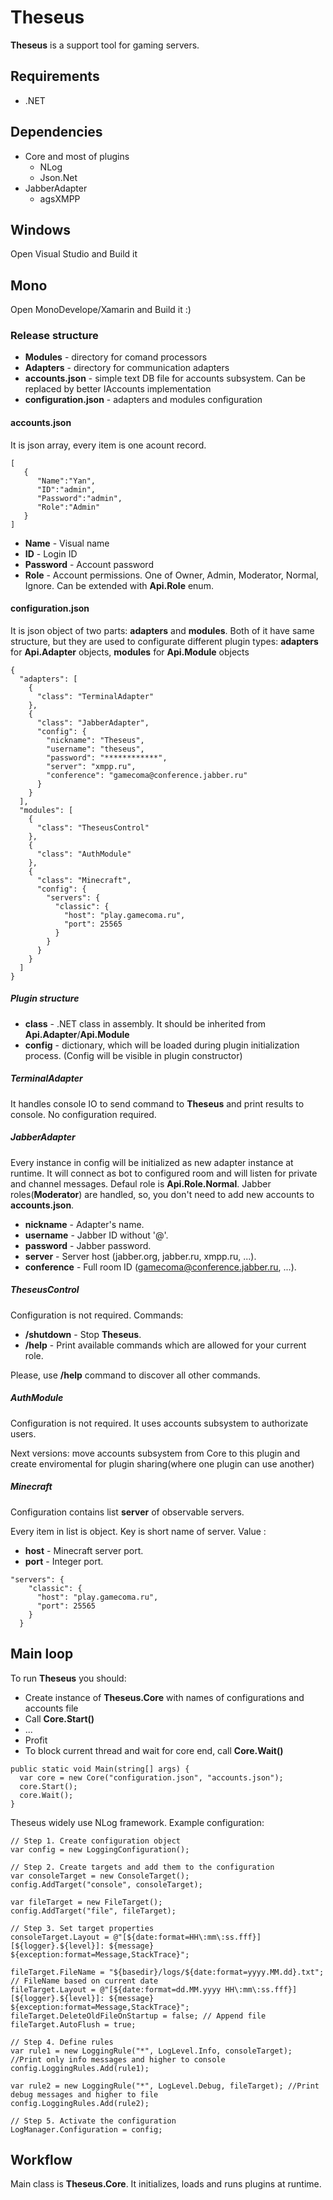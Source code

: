 # Theseus
**Theseus** is a support tool for gaming servers.

## Requirements
  - .NET

## Dependencies
- Core and most of plugins
  - NLog
  - Json.Net
- JabberAdapter
  - agsXMPP


## Windows
Open Visual Studio and Build it

## Mono
Open MonoDevelope/Xamarin and Build it :)

### Release structure
 - **Modules** - directory for comand processors
 - **Adapters** - directory for communication adapters
 - **accounts.json** - simple text DB file for accounts subsystem. Can be replaced by better IAccounts implementation
 - **configuration.json** - adapters and modules configuration

#### accounts.json
It is json array, every item is one acount record.
~~~{.json}
[
   {
      "Name":"Yan",
      "ID":"admin",
      "Password":"admin",
      "Role":"Admin"
   }
]
~~~
- **Name** - Visual name
- **ID** - Login ID
- **Password** - Account password
- **Role** -  Account permissions. One of Owner, Admin, Moderator, Normal, Ignore. Can be extended with **Api.Role** enum.

#### configuration.json
It is json object of two parts: **adapters** and **modules**. Both of it have same structure, but they are used to configurate different plugin types: **adapters** for **Api.Adapter** objects, **modules** for **Api.Module** objects
~~~{.json}
{
  "adapters": [
    {
      "class": "TerminalAdapter"
    },
    {
      "class": "JabberAdapter",
      "config": {
      	"nickname": "Theseus",
        "username": "theseus",
        "password": "************",
        "server": "xmpp.ru",
        "conference": "gamecoma@conference.jabber.ru"
      }
    }
  ],
  "modules": [
    {
      "class": "TheseusControl"
    },
    {
      "class": "AuthModule"
    },
    {
      "class": "Minecraft",
      "config": {
        "servers": {
          "classic": {
            "host": "play.gamecoma.ru",
            "port": 25565
          }
        }
      }
    }
  ]
}
~~~

##### Plugin structure
 - **class** - .NET class in assembly. It should be inherited from **Api.Adapter**/**Api.Module**
 - **config** - dictionary, which will be loaded during plugin initialization process. (Config will be visible in plugin constructor)

##### TerminalAdapter
It handles console IO to send command to **Theseus** and print results to console. No configuration required.

##### JabberAdapter
Every instance in config will be initialized as new adapter instance at runtime. It will connect as bot to configured room and will listen for private and channel messages. Defaul role is **Api.Role.Normal**. Jabber roles(**Moderator**) are handled, so, you don't need to add new accounts to **accounts.json**.
 - **nickname** - Adapter's name.
 - **username** - Jabber ID without '@'.
 - **password** - Jabber password.
 - **server** - Server host (jabber.org, jabber.ru, xmpp.ru, ...).
 - **conference** - Full room ID (gamecoma@conference.jabber.ru, ...).

##### TheseusControl
Configuration is not required.
Commands:
 - **/shutdown** - Stop **Theseus**.
 - **/help** - Print available commands which are allowed for your current role.

Please, use **/help** command to discover all other commands.

##### AuthModule
Configuration is not required. It uses accounts subsystem to authorizate users. 

Next versions: move accounts subsystem from Core to this plugin and create enviromental for plugin sharing(where one plugin can use another)

##### Minecraft
Configuration contains list **server** of observable servers.

Every item in list is object. Key is short name of server. Value :
 - **host** - Minecraft server port.
 - **port** - Integer port.

~~~{.json}
"servers": {
    "classic": {
      "host": "play.gamecoma.ru",
      "port": 25565
    }
  }
~~~

## Main loop
To run **Theseus** you should:
 - Create instance of **Theseus.Core** with names of configurations and accounts file
 - Call **Core.Start()**
 - ...
 - Profit
 - To block current thread and wait for core end, call **Core.Wait()**

~~~{.cs}
public static void Main(string[] args) {
  var core = new Core("configuration.json", "accounts.json");
  core.Start();
  core.Wait();
}
~~~

Theseus widely use NLog framework. Example configuration:
~~~{.cs}
// Step 1. Create configuration object 
var config = new LoggingConfiguration();

// Step 2. Create targets and add them to the configuration 
var consoleTarget = new ConsoleTarget();
config.AddTarget("console", consoleTarget);

var fileTarget = new FileTarget();
config.AddTarget("file", fileTarget);

// Step 3. Set target properties 
consoleTarget.Layout = @"[${date:format=HH\:mm\:ss.fff}][${logger}.${level}]: ${message} ${exception:format=Message,StackTrace}";

fileTarget.FileName = "${basedir}/logs/${date:format=yyyy.MM.dd}.txt"; // FileName based on current date
fileTarget.Layout = @"[${date:format=dd.MM.yyyy HH\:mm\:ss.fff}][${logger}.${level}]: ${message} ${exception:format=Message,StackTrace}";
fileTarget.DeleteOldFileOnStartup = false; // Append file
fileTarget.AutoFlush = true;

// Step 4. Define rules
var rule1 = new LoggingRule("*", LogLevel.Info, consoleTarget); //Print only info messages and higher to console
config.LoggingRules.Add(rule1);

var rule2 = new LoggingRule("*", LogLevel.Debug, fileTarget); //Print debug messages and higher to file
config.LoggingRules.Add(rule2);

// Step 5. Activate the configuration
LogManager.Configuration = config;
~~~
## Workflow
Main class is **Theseus.Core**. It initializes, loads and runs plugins at runtime.



